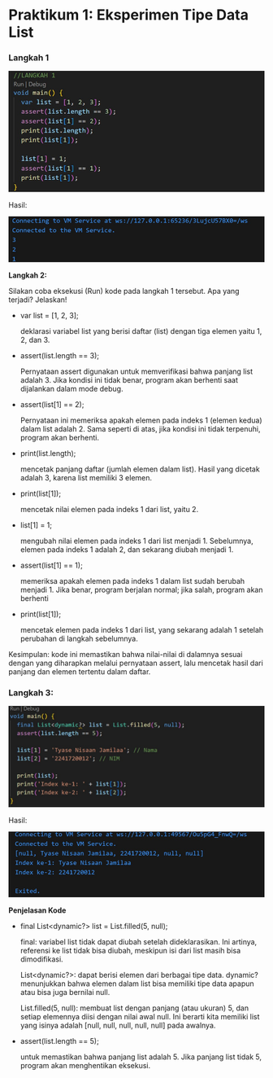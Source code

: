 # **Praktikum 1: Eksperimen Tipe Data List**

### **Langkah 1**

<img src = "docs\gambar_1.jpg">

Hasil:

<img src = "docs\gambar_2.jpg">

**Langkah 2:**

Silakan coba eksekusi (Run) kode pada langkah 1 tersebut. Apa yang terjadi? Jelaskan!

- var list = [1, 2, 3];

  deklarasi variabel list yang berisi daftar (list) dengan tiga elemen yaitu 1, 2, dan 3.

- assert(list.length == 3);

  Pernyataan assert digunakan untuk memverifikasi bahwa panjang list adalah 3. Jika kondisi ini tidak benar, program akan berhenti saat dijalankan dalam mode debug.

- assert(list[1] == 2);

  Pernyataan ini memeriksa apakah elemen pada indeks 1 (elemen kedua) dalam list adalah 2. Sama seperti di atas, jika kondisi ini tidak terpenuhi, program akan berhenti.

- print(list.length);

  mencetak panjang daftar (jumlah elemen dalam list). Hasil yang dicetak adalah 3, karena list memiliki 3 elemen.

- print(list[1]);

  mencetak nilai elemen pada indeks 1 dari list, yaitu 2.

- list[1] = 1;

  mengubah nilai elemen pada indeks 1 dari list menjadi 1. Sebelumnya, elemen pada indeks 1 adalah 2, dan sekarang diubah menjadi 1.

- assert(list[1] == 1);

  memeriksa apakah elemen pada indeks 1 dalam list sudah berubah menjadi 1. Jika benar, program berjalan normal; jika salah, program akan berhenti

- print(list[1]);

  mencetak elemen pada indeks 1 dari list, yang sekarang adalah 1 setelah perubahan di langkah sebelumnya.

Kesimpulan: kode ini memastikan bahwa nilai-nilai di dalamnya sesuai dengan yang diharapkan melalui pernyataan assert, lalu mencetak hasil dari panjang dan elemen tertentu dalam daftar.

### Langkah 3:

<img src = "docs\gambar_3.jpg">

Hasil:

<img src = "docs\gambar_4.jpg">

**Penjelasan Kode**

- final List<dynamic?> list = List.filled(5, null);

  final: variabel list tidak dapat diubah setelah dideklarasikan. Ini artinya, referensi ke list tidak bisa diubah, meskipun isi dari list masih bisa dimodifikasi.

  List<dynamic?>: dapat berisi elemen dari berbagai tipe data. dynamic? menunjukkan bahwa elemen dalam list bisa memiliki tipe data apapun atau bisa juga bernilai null.

  List.filled(5, null): membuat list dengan panjang (atau ukuran) 5, dan setiap elemennya diisi dengan nilai awal null. Ini berarti kita memiliki list yang isinya adalah [null, null, null, null, null] pada awalnya.

- assert(list.length == 5);

  untuk memastikan bahwa panjang list adalah 5. Jika panjang list tidak 5, program akan menghentikan eksekusi.
